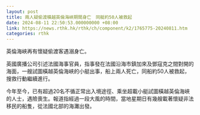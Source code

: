 ```yaml
---
layout: post
title: 兩人疑偷渡橫越英倫海峽期間身亡　同艇約50人被救起
date: 2024-08-11 22:50:53.000000000 +08:00
link: https://news.rthk.hk/rthk/ch/component/k2/1765775-20240811.htm
categories: rthk
---
```


英倫海峽再有懷疑偷渡客遇溺身亡。

英國廣播公司引述法國海事官員，指事發在法國沿海市鎮加來及鄧寇克之間對開的海面，一艘試圖橫越英倫海峽的小艇出事，船上兩人死亡，同船約50人被救起，搜救行動繼續進行。

今年至今，已有超過20名不循正常出入境途徑、乘坐超載小艇試圖橫越英倫海峽的人士，遇險喪生。報道指經過一段大風的時間，當地星期日有幾艘載著懷疑非法移民的船隻，從法國北部的海灘出發。
